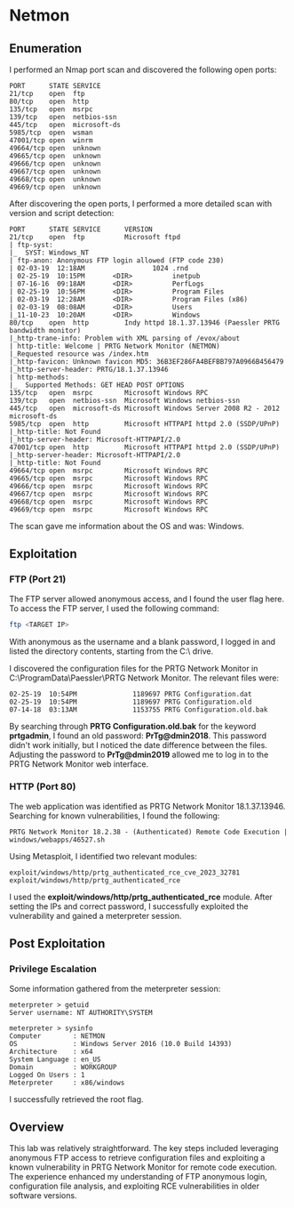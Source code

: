 # Netmon
## Enumeration
I performed an Nmap port scan and discovered the following open ports:

```
PORT      STATE SERVICE
21/tcp    open  ftp
80/tcp    open  http
135/tcp   open  msrpc
139/tcp   open  netbios-ssn
445/tcp   open  microsoft-ds
5985/tcp  open  wsman
47001/tcp open  winrm
49664/tcp open  unknown
49665/tcp open  unknown
49666/tcp open  unknown
49667/tcp open  unknown
49668/tcp open  unknown
49669/tcp open  unknown
```

After discovering the open ports, I performed a more detailed scan with version and script detection:

```
PORT      STATE SERVICE      VERSION
21/tcp    open  ftp          Microsoft ftpd
| ftp-syst: 
|_  SYST: Windows_NT
| ftp-anon: Anonymous FTP login allowed (FTP code 230)
| 02-03-19  12:18AM                 1024 .rnd
| 02-25-19  10:15PM       <DIR>          inetpub
| 07-16-16  09:18AM       <DIR>          PerfLogs
| 02-25-19  10:56PM       <DIR>          Program Files
| 02-03-19  12:28AM       <DIR>          Program Files (x86)
| 02-03-19  08:08AM       <DIR>          Users
|_11-10-23  10:20AM       <DIR>          Windows
80/tcp    open  http         Indy httpd 18.1.37.13946 (Paessler PRTG bandwidth monitor)
|_http-trane-info: Problem with XML parsing of /evox/about
| http-title: Welcome | PRTG Network Monitor (NETMON)
|_Requested resource was /index.htm
|_http-favicon: Unknown favicon MD5: 36B3EF286FA4BEFBB797A0966B456479
|_http-server-header: PRTG/18.1.37.13946
| http-methods: 
|_  Supported Methods: GET HEAD POST OPTIONS
135/tcp   open  msrpc        Microsoft Windows RPC
139/tcp   open  netbios-ssn  Microsoft Windows netbios-ssn
445/tcp   open  microsoft-ds Microsoft Windows Server 2008 R2 - 2012 microsoft-ds
5985/tcp  open  http         Microsoft HTTPAPI httpd 2.0 (SSDP/UPnP)
|_http-title: Not Found
|_http-server-header: Microsoft-HTTPAPI/2.0
47001/tcp open  http         Microsoft HTTPAPI httpd 2.0 (SSDP/UPnP)
|_http-server-header: Microsoft-HTTPAPI/2.0
|_http-title: Not Found
49664/tcp open  msrpc        Microsoft Windows RPC
49665/tcp open  msrpc        Microsoft Windows RPC
49666/tcp open  msrpc        Microsoft Windows RPC
49667/tcp open  msrpc        Microsoft Windows RPC
49668/tcp open  msrpc        Microsoft Windows RPC
49669/tcp open  msrpc        Microsoft Windows RPC
```
The scan gave me information about the OS and was: Windows.

## Exploitation

### FTP (Port 21)
The FTP server allowed anonymous access, and I found the user flag here. To access the FTP server, I used the following command:

```bash
ftp <TARGET IP>
```

With anonymous as the username and a blank password, I logged in and listed the directory contents, starting from the C:\ drive.

I discovered the configuration files for the PRTG Network Monitor in C:\ProgramData\Paessler\PRTG Network Monitor. The relevant files were:

```
02-25-19  10:54PM              1189697 PRTG Configuration.dat
02-25-19  10:54PM              1189697 PRTG Configuration.old
07-14-18  03:13AM              1153755 PRTG Configuration.old.bak
```

By searching through **PRTG Configuration.old.bak** for the keyword **prtgadmin**, I found an old password: **PrTg@dmin2018**. This password didn't work initially, but I noticed the date difference between the files. Adjusting the password to **PrTg@dmin2019** allowed me to log in to the PRTG Network Monitor web interface.

### HTTP (Port 80)
The web application was identified as PRTG Network Monitor 18.1.37.13946. Searching for known vulnerabilities, I found the following:

```
PRTG Network Monitor 18.2.38 - (Authenticated) Remote Code Execution | windows/webapps/46527.sh
```

Using Metasploit, I identified two relevant modules:

```
exploit/windows/http/prtg_authenticated_rce_cve_2023_32781
exploit/windows/http/prtg_authenticated_rce
```

I used the **exploit/windows/http/prtg_authenticated_rce** module. After setting the IPs and correct password, I successfully exploited the vulnerability and gained a meterpreter session.

## Post Exploitation
### Privilege Escalation
Some information gathered from the meterpreter session:

```
meterpreter > getuid
Server username: NT AUTHORITY\SYSTEM

meterpreter > sysinfo
Computer        : NETMON
OS              : Windows Server 2016 (10.0 Build 14393)
Architecture    : x64
System Language : en_US
Domain          : WORKGROUP
Logged On Users : 1
Meterpreter     : x86/windows
```

I successfully retrieved the root flag.

## Overview
This lab was relatively straightforward. The key steps included leveraging anonymous FTP access to retrieve configuration files and exploiting a known vulnerability in PRTG Network Monitor for remote code execution. The experience enhanced my understanding of FTP anonymous login, configuration file analysis, and exploiting RCE vulnerabilities in older software versions.
